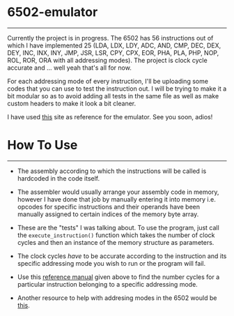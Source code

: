 # 6502-emulator
_____________________________________

Currently the project is in progress. The 6502 has 56 instructions out of which I have implemented 25 (LDA, LDX, LDY, ADC, AND, CMP, DEC, DEX, DEY, INC, INX, INY, JMP, JSR, LSR, CPY, CPX, EOR, PHA, PLA, PHP, NOP, ROL, ROR, ORA with all addressing modes). The project is clock cycle accurate and ... well yeah that's all for now. 

For each addressing mode of every instruction, I'll be uploading some codes that you can use to test the instruction out. I will be trying to make it a bit modular so as to avoid adding all tests in the same file as well as make custom headers to make it look a bit cleaner. 

I have used [this](http://www.obelisk.me.uk/6502/reference.html) site as reference for the emulator. See you soon, adios!


# How To Use
__________________________________

- The assembly according to which the instructions will be called is hardcoded in the code itself. 
- The assembler would usually arrange your assembly code in memory, however I have done that job by manually entering it into memory i.e. opcodes for specific instructions and their operands have been manually assigned to certain indices of the memory byte array. 

- These are the "tests" I was talking about. To use the program, just call the `execute_instruction()` function which takes the number of clock cycles and then an instance of the memory structure as parameters. 

- The clock cycles _have_ to be accurate according to the instruction and its specific addressing mode you wish to run or the program will fail.
- Use this [reference manual](http://www.obelisk.me.uk/6502/reference.html) given above to find the number cycles for a particular instruction belonging to a specific addressing mode. 

- Another resource to help with addresing modes in the 6502 would be [this](http://www.emulator101.com/6502-addressing-modes.html).
